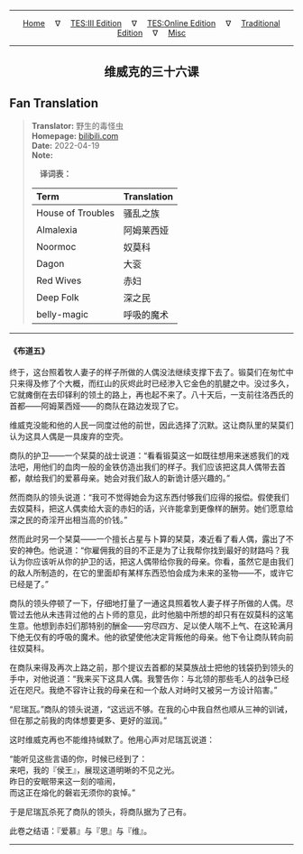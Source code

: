 
---

<!-- Jekyll Page Links -->

<center>
<a href="../../../../../../index.html">Home</a>
&emsp;&nabla;&emsp;
<a href="../../../../../index-tes3.html">TES:III Edition</a>
&emsp;&nabla;&emsp;
<a href="../../../../../index-teso.html">TES:Online Edition</a>
&emsp;&nabla;&emsp;
<a href="../../../../../index-traditional.html">Traditional Edition</a>
&emsp;&nabla;&emsp;
<a href="../../../../../index-misc.html">Misc</a>
</center>

<!-- Markdown Body Below: -->

---

<center>
<h2><span style="font-family:SimSun">维威克的三十六课</span></h2>
</center>

## Fan Translation

> __Translator:__ 野生的毒怪虫\
> __Homepage:__ [bilibili.com][1]\
> __Date:__ 2022-04-19\
> __Note:__
>
> &emsp;__译词表：__
>
> | Term                               | Translation |
> |:-----------------------------------|:------------|
> | House of Troubles                  | 骚乱之族 |
> | Almalexia                          | 阿姆莱西娅 |
> | Noormoc                            | 奴莫科 |
> | Dagon                              | 大衮 |
> | Red Wives                          | 赤妇 |
> | Deep Folk                          | 深之民 |
> | belly-magic                        | 呼吸的魔术 |

[1]: https://www.bilibili.com/opus/657839619396599812/

---

#### 《布道五》

终于，这台照着牧人妻子的样子所做的人偶没法继续支撑下去了。锻莫们在匆忙中只来得及修了个大概，而红山的灰烬此时已经渗入它金色的肌腱之中。没过多久，它就瘫倒在去印铎利的领土的路上，再也起不来了。八十天后，一支前往洛西氏的首都——阿姆莱西娅——的商队在路边发现了它。

维威克没能和他的人民一同度过他的前世，因此选择了沉默。这让商队里的栞莫们认为这具人偶是一具废弃的空壳。

商队的护卫——一个栞莫的战士说道：“看看锻莫这一如既往想用来迷惑我们的戏法吧，用他们的血肉一般的金铁仿造出我们的样子。我们应该把这具人偶带去首都，献给我们的爱慕母亲。她会对我们敌人的新诡计感兴趣的。”

然而商队的领头说道：“我可不觉得她会为这东西付够我们应得的报偿。假使我们去奴莫科，把这人偶卖给大衮的赤妇的话，兴许能拿到更像样的酬劳。她们愿意给深之民的奇淫开出相当高的价钱。”

然而此时另一个栞莫——一个擅长占星与卜算的栞莫，凑近看了看人偶，露出了不安的神色。他说道：“你雇佣我的目的不正是为了让我帮你找到最好的财路吗？我认为你应该听从你的护卫的话，把这人偶带给你我的母亲。你看，虽然它是由我们的敌人所制造的，在它的里面却有某样东西恐怕会成为未来的圣物——不，或许它已经是了。”

商队的领头停顿了一下，仔细地打量了一通这具照着牧人妻子样子所做的人偶。尽管过去他从未违背过他的占卜师的意见，此时他脑中所想的却只有在奴莫科的这笔生意。他想到赤妇们那特别的酬金——穷尽四方、足以使人喘不上气、在这轮满月下绝无仅有的呼吸的魔术。他的欲望使他决定背叛他的母亲。他下令让商队转向前往奴莫科。

在商队来得及再次上路之前，那个提议去首都的栞莫族战士把他的钱袋扔到领头的手中，对他说道：“我来买下这具人偶。我警告你：与北领的那些毛人的战争已经近在咫尺。我绝不容许让我的母亲在和一个敌人对峙时又被另一方设计陷害。”

“尼瑞瓦。”商队的领头说道，“这远远不够。在我的心中我自然也顺从三神的训诫，但在那之前我的肉体想要更多、更好的滋润。”

这时维威克再也不能维持缄默了。他用心声对尼瑞瓦说道：

“能听见这些言语的你，时候已经到了：\
来吧，我的『侯王』，展现这道明晰的不见之光。\
昨日的安眠带来这一刻的喧闹，\
而这正在熔化的磐岩无须你的哀悼。”

于是尼瑞瓦杀死了商队的领头，将商队据为了己有。

此卷之结语：『爱慕』与『思』与『维』。

---
